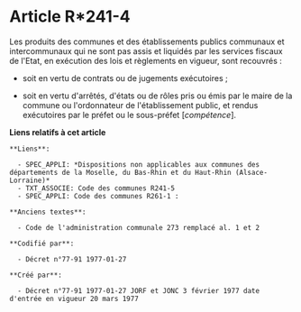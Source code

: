 # Article R*241-4

Les produits des communes et des établissements publics communaux et intercommunaux qui ne sont pas assis et liquidés par les
services fiscaux de l'Etat, en exécution des lois et règlements en vigueur, sont recouvrés :

- soit en vertu de contrats ou de jugements exécutoires ; 

- soit en vertu d'arrêtés, d'états ou de rôles pris ou émis par le maire de la commune ou l'ordonnateur de l'établissement
public, et rendus exécutoires par le préfet ou le sous-préfet [*compétence*].

**Liens relatifs à cet article**

	**Liens**:

	  - SPEC_APPLI: *Dispositions non applicables aux communes des départements de la Moselle, du Bas-Rhin et du Haut-Rhin (Alsace-Lorraine)*
	  - TXT_ASSOCIE: Code des communes R241-5
	  - SPEC_APPLI: Code des communes R261-1 :

	**Anciens textes**:

	  - Code de l'administration communale 273 remplacé al. 1 et 2

	**Codifié par**:

	  - Décret n°77-91 1977-01-27

	**Créé par**:

	  - Décret n°77-91 1977-01-27 JORF et JONC 3 février 1977 date d'entrée en vigueur 20 mars 1977
